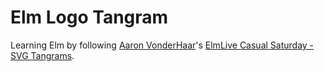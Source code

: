 # Elm Logo Tangram

Learning Elm by following [Aaron VonderHaar]'s [ElmLive Casual Saturday - SVG Tangrams].

[Aaron VonderHaar]: https://www.youtube.com/channel/UCIl-0GHmn7gV3movEccOMRQ
[ElmLive Casual Saturday - SVG Tangrams]: https://www.youtube.com/watch?v=eMxwECIC7mc
